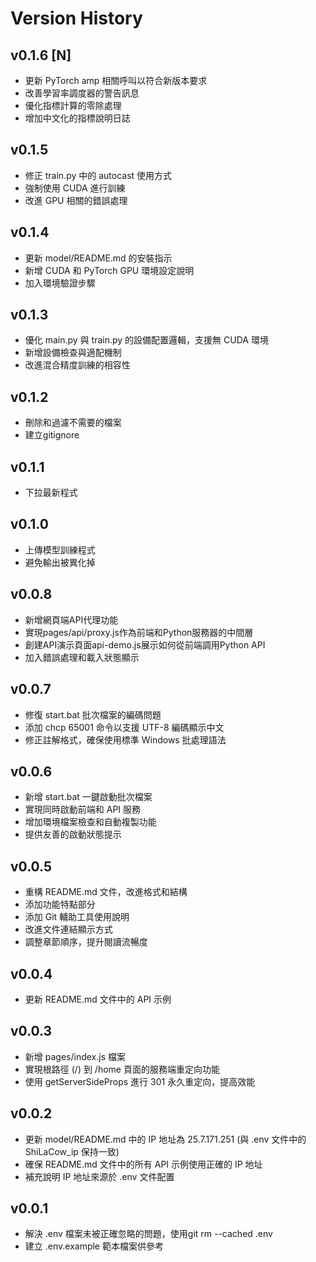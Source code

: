 # Version History

## v0.1.6 [N]
- 更新 PyTorch amp 相關呼叫以符合新版本要求
- 改善學習率調度器的警告訊息
- 優化指標計算的零除處理
- 增加中文化的指標說明日誌

## v0.1.5
- 修正 train.py 中的 autocast 使用方式
- 強制使用 CUDA 進行訓練
- 改進 GPU 相關的錯誤處理

## v0.1.4
- 更新 model/README.md 的安裝指示
- 新增 CUDA 和 PyTorch GPU 環境設定說明
- 加入環境驗證步驟

## v0.1.3
- 優化 main.py 與 train.py 的設備配置邏輯，支援無 CUDA 環境
- 新增設備檢查與適配機制
- 改進混合精度訓練的相容性

## v0.1.2
- 刪除和過濾不需要的檔案
- 建立gitignore

## v0.1.1
- 下拉最新程式

## v0.1.0
- 上傳模型訓練程式
- 避免輸出被異化掉

## v0.0.8
- 新增網頁端API代理功能
- 實現pages/api/proxy.js作為前端和Python服務器的中間層
- 創建API演示頁面api-demo.js展示如何從前端調用Python API
- 加入錯誤處理和載入狀態顯示

## v0.0.7
- 修復 start.bat 批次檔案的編碼問題
- 添加 chcp 65001 命令以支援 UTF-8 編碼顯示中文
- 修正註解格式，確保使用標準 Windows 批處理語法

## v0.0.6
- 新增 start.bat 一鍵啟動批次檔案
- 實現同時啟動前端和 API 服務
- 增加環境檔案檢查和自動複製功能
- 提供友善的啟動狀態提示

## v0.0.5
- 重構 README.md 文件，改進格式和結構
- 添加功能特點部分
- 添加 Git 輔助工具使用說明
- 改進文件連結顯示方式
- 調整章節順序，提升閱讀流暢度

## v0.0.4
- 更新 README.md 文件中的 API 示例

## v0.0.3
- 新增 pages/index.js 檔案
- 實現根路徑 (/) 到 /home 頁面的服務端重定向功能
- 使用 getServerSideProps 進行 301 永久重定向，提高效能

## v0.0.2
- 更新 model/README.md 中的 IP 地址為 25.7.171.251 (與 .env 文件中的 ShiLaCow_ip 保持一致)
- 確保 README.md 文件中的所有 API 示例使用正確的 IP 地址
- 補充說明 IP 地址來源於 .env 文件配置

## v0.0.1
- 解決 .env 檔案未被正確忽略的問題，使用git rm --cached .env
- 建立 .env.example 範本檔案供參考

